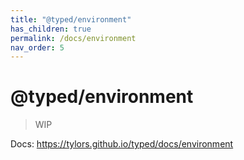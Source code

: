 ```yaml
---
title: "@typed/environment"
has_children: true
permalink: /docs/environment
nav_order: 5
---
```


# @typed/environment

> WIP

Docs: https://tylors.github.io/typed/docs/environment

